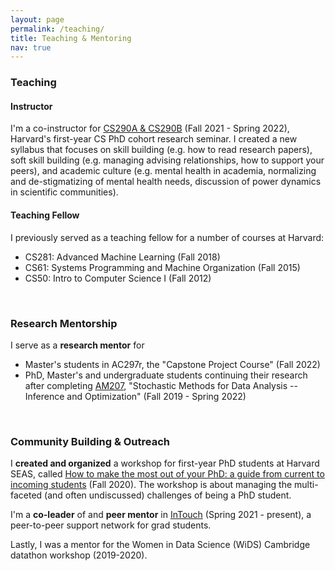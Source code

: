 ```yaml
---
layout: page
permalink: /teaching/
title: Teaching & Mentoring
nav: true
---
```


### Teaching

#### Instructor

I'm a co-instructor for [CS290A & CS290B](https://yanivyacoby.github.io/harvard-cs290/) (Fall 2021 - Spring 2022), Harvard's first-year CS PhD cohort research seminar. I created a new syllabus that focuses on skill building (e.g. how to read research papers), soft skill building (e.g. managing advising relationships, how to support your peers), and academic culture (e.g. mental health in academia, normalizing and de-stigmatizing of mental health needs, discussion of power dynamics in scientific communities).

#### Teaching Fellow

I previously served as a teaching fellow for a number of courses at Harvard:
* CS281: Advanced Machine Learning (Fall 2018)
* CS61: Systems Programming and Machine Organization (Fall 2015)
* CS50: Intro to Computer Science I (Fall 2012)

<br/>

### Research Mentorship

I serve as a **research mentor** for
* Master's students in AC297r, the "Capstone Project Course" (Fall 2022)
* PhD, Master's and undergraduate students continuing 
their research after completing [AM207](https://onefishy.github.io/am207/), "Stochastic Methods for Data Analysis -- Inference and Optimization" (Fall 2019 - Spring 2022)


<br/>


### Community Building & Outreach

I **created and organized** a workshop for first-year PhD students at Harvard SEAS, called [How to make the most out of your PhD: a guide from current to incoming students](https://yanivyacoby.github.io/a-guide-to-your-phd/guide.html) (Fall 2020). The workshop is about managing the multi-faceted (and often undiscussed) challenges of being a PhD student. 

I'm a **co-leader** of and **peer mentor** in [InTouch](https://intouch.seas.harvard.edu/) (Spring 2021 - present), a peer-to-peer support network for grad students.

Lastly, I was a mentor for the Women in Data Science (WiDS) Cambridge datathon workshop (2019-2020). 

